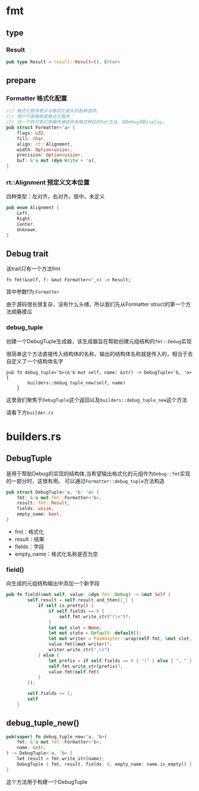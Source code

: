 # fmt

## type

### Result

```rust
pub type Result = result::Result<(), Error>
```



## prepare

### Formatter 格式化配置

```rust
/// 格式化程序表示与格式化相关的各种选项。
/// 用户不直接构造格式化程序；
/// 对一个的可变引用被传递给所有格式特征的fmt方法，如Debug和Display。
pub struct Formatter<'a> {
    flags: u32,
    fill: char,
    align: rt::Alignment,
    width: Option<usize>,
    precision: Option<usize>,
    buf: &'a mut (dyn Write + 'a),
}
```

### rt::Alignment 预定义文本位置

四种类型：左对齐，右对齐，居中，未定义

```rust
pub enum Alignment {
    Left,
    Right,
    Center,
    Unknown,
}
```

## Debug trait

该trait只有一个方法fmt

```
fn fmt(&self, f: &mut Formatter<'_>) -> Result;
```

其中参数f为:`Formatter`

由于源码很长很复杂，没有什么头绪，所以我们先从Formatter struct的第一个方法顺藤摸瓜

### debug_tuple

创建一个DebugTuple生成器，该生成器旨在帮助创建元组结构的`fmt::Debug`实现

很简单这个方法直接传入结构体的名称，输出的结构体名称就是传入的，相当于去自定义了一个结构体名字

```
pub fn debug_tuple<'b>(&'b mut self, name: &str) -> DebugTuple<'b, 'a> {
        builders::debug_tuple_new(self, name)
    }
```

这里我们聚焦于`DebugTuple`这个返回以及`builders::debug_tuple_new`这个方法

请看下方`builder.rs`

# builders.rs

## DebugTuple

是用于帮助Debug的实现的结构体,当希望输出格式化的元组作为`Debug::fmt`实现的一部分时，这很有用。 可以通过`Formatter::debug_tuple`方法构造

```rust
pub struct DebugTuple<'a, 'b: 'a> {
    fmt: &'a mut fmt::Formatter<'b>,
    result: fmt::Result,
    fields: usize,
    empty_name: bool,
}
```

- fmt：格式化
- result：结果
- fields：字段
- empty_name：格式化名称是否为空

### field()

向生成的元组结构输出中添加一个新字段

```rust
pub fn field(&mut self, value: &dyn fmt::Debug) -> &mut Self {
        self.result = self.result.and_then(|_| {
            if self.is_pretty() {
                if self.fields == 0 {
                    self.fmt.write_str("(\n")?;
                }
                let mut slot = None;
                let mut state = Default::default();
                let mut writer = PadAdapter::wrap(self.fmt, &mut slot, &mut state);
                value.fmt(&mut writer)?;
                writer.write_str(",\n")
            } else {
                let prefix = if self.fields == 0 { "(" } else { ", " };
                self.fmt.write_str(prefix)?;
                value.fmt(self.fmt)
            }
        });

        self.fields += 1;
        self
    }
```



## debug_tuple_new()

```rust
pub(super) fn debug_tuple_new<'a, 'b>(
    fmt: &'a mut fmt::Formatter<'b>,
    name: &str,
) -> DebugTuple<'a, 'b> {
    let result = fmt.write_str(name);
    DebugTuple { fmt, result, fields: 0, empty_name: name.is_empty() }
}
```

这个方法用于构建一个DebugTuple


